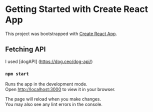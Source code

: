 # Getting Started with Create React App

This project was bootstrapped with [Create React App](https://github.com/facebook/create-react-app).

## Fetching API

I used [dogAPI] (https://dog.ceo/dog-api/)

### `npm start`

Runs the app in the development mode.\
Open [http://localhost:3000](http://localhost:3000) to view it in your browser.

The page will reload when you make changes.\
You may also see any lint errors in the console.
